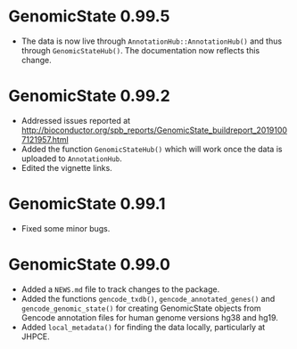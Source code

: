# GenomicState 0.99.5

* The data is now live through `AnnotationHub::AnnotationHub()` and thus through
`GenomicStateHub()`. The documentation now reflects this change.

# GenomicState 0.99.2

* Addressed issues reported at http://bioconductor.org/spb_reports/GenomicState_buildreport_20191007121957.html
* Added the function `GenomicStateHub()` which will work once the data is
uploaded to `AnnotationHub`.
* Edited the vignette links.

# GenomicState 0.99.1

* Fixed some minor bugs.

# GenomicState 0.99.0

* Added a `NEWS.md` file to track changes to the package.
* Added the functions `gencode_txdb()`, `gencode_annotated_genes()` and
`gencode_genomic_state()` for creating GenomicState objects from Gencode
annotation files for human genome versions hg38 and hg19.
* Added `local_metadata()` for finding the data locally, particularly at
JHPCE.
